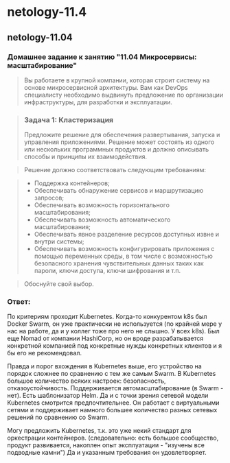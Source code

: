 # netology-11.4
##  netology-11.04 

### Домашнее задание к занятию "11.04 Микросервисы: масштабирование"

> Вы работаете в крупной компании, которая строит систему на основе микросервисной архитектуры. Вам как DevOps специалисту  необходимо выдвинуть предложение по организации инфраструктуры, для разработки и эксплуатации.

> ### Задача 1: Кластеризация
>Предложите решение для обеспечения развертывания, запуска и управления приложениями. Решение может состоять из одного или нескольких программных продуктов и должно описывать способы и принципы их взаимодействия.

>Решение должно соответствовать следующим требованиям:

>* Поддержка контейнеров;
>* Обеспечивать обнаружение сервисов и маршрутизацию запросов;
>* Обеспечивать возможность горизонтального масштабирования;
>* Обеспечивать возможность автоматического масштабирования;
>* Обеспечивать явное разделение ресурсов доступных извне и внутри системы;
>* Обеспечивать возможность конфигурировать приложения с помощью переменных среды, в том числе с возможностью безопасного хранения чувствительных данных таких как пароли, ключи доступа, ключи шифрования и т.п.

>Обоснуйте свой выбор.

### Ответ:
По критериям проходит Kubernetes. 
Когда-то конкурентом k8s  был Docker Swarm, он уже практически не используется (по крайней мере у нас на работе, да и у коллег тоже про него не слышно. У всех k8s).
Был еще Nomad от компании HashiCorp, но он вроде разрабатывается конкретной компанией под конкретные нужды конкретных клиентов и я бы его не рекомендовал.

Правда и порог вхождения в Kubernetes выше, его устройство на порядок сложнее по сравнению с тем же самым Swarm.
В Kubernetes большое количество всяких настроек: безопасность, отказоустойчивость. Поддерживается автомасштабирование (в Swarm - нет). Есть шаблонизатор Helm. Да и с точки зрения сетевой модели Kubernetes смотрится предпочтительнее. Он работает с виртуальными сетями и поддерживает намного большее количество разных сетевых решений по сравнению со Swarm. 

Могу предложить Kubernetes, т.к. это уже некий стандарт для оркестрации контейнеров.
(следовательно: есть большое сообщество, продукт развивается, накоплен опыт эксплуатации - "изучены все подводные камни")
Да и указанным требования он удовлетворяет.


